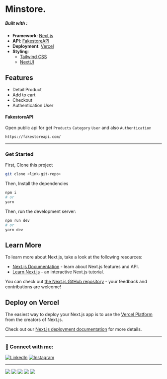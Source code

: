 # Minstore.

##### Built with :

- **Framework**: [Next.js](https://nextjs.org/)
- **API**: [FakestoreAPI](https://fakestoreapi.com)
- **Deployment**: [Vercel](https://vercel.com)
- **Styling**:
  - [Tailwind CSS](https://tailwindcss.com/)
  - [NextUI](https://nextui.org/)

## Features

- Detail Product
- Add to cart
- Checkout
- Authentication User

#### FakestoreAPI

Open public api for get `Products` `Category` `User` and also `Authentication`

```bash
https://fakestoreapi.com/
```

---

### Get Started

First, Clone this project

```bash
git clone <link-git-repo>
```

Then, Install the dependencies

```bash
npm i
# or
yarn
```

Then, run the development server:

```bash
npm run dev
# or
yarn dev
```

## Learn More

To learn more about Next.js, take a look at the following resources:

- [Next.js Documentation](https://nextjs.org/docs) - learn about Next.js features and API.
- [Learn Next.js](https://nextjs.org/learn) - an interactive Next.js tutorial.

You can check out [the Next.js GitHub repository](https://github.com/vercel/next.js/) - your feedback and contributions are welcome!

## Deploy on Vercel

The easiest way to deploy your Next.js app is to use the [Vercel Platform](https://vercel.com/new?utm_medium=default-template&filter=next.js&utm_source=create-next-app&utm_campaign=create-next-app-readme) from the creators of Next.js.

Check out our [Next.js deployment documentation](https://nextjs.org/docs/deployment) for more details.

---

### 🤝 Connect with me:

[![LinkedIn](https://img.shields.io/badge/linkedin-%230077B5.svg?style=for-the-badge&logo=linkedin&logoColor=white)](https://www.linkedin.com/in/meydiansyah/)
[![Instagram](https://img.shields.io/badge/Instagram-%23E4405F.svg?style=for-the-badge&logo=Instagram&logoColor=white)](https://www.instagram.com/meydiansyah__/)

---

![](https://img.shields.io/badge/Nextjs-informational?style=flat&logo=next.js&logoColor=black&color=white)
![](https://img.shields.io/badge/Tailwind-informational?style=flat&logo=tailwind-css&color=white)
![](https://img.shields.io/badge/Typescript-informational?style=flat&logo=typescript&color=white)
![](https://img.shields.io/badge/Redux-informational?style=flat&logo=redux&logoColor=black&color=white)
![](https://img.shields.io/badge/Vercel-informational?style=flat&logo=vercel&logoColor=black&color=white)
